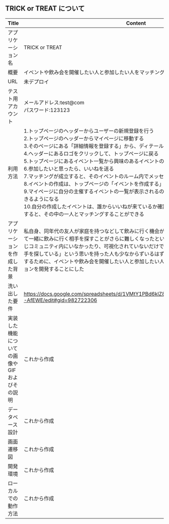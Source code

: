 ## TRICK or TREAT について

| Title | Content |
| ----- | ------- |
| アプリケーション名 | TRICK or TREAT |
| 概要 | イベントや飲み会を開催したい人と参加したい人をマッチングさせる |
| URL | 未デプロイ |
| テスト用アカウント | メールアドレス:test@com <br> パスワード:123123 |
| 利用方法 | 1.トップページのヘッダーからユーザーの新規登録を行う<br>2.トップページのヘッダーからマイページに移動する<br>3.そのページにある「詳細情報を登録する」から、ディテール情報を登録する（性別は必須）<br>4.ヘッダーにあるロゴをクリックして、トップページに戻る<br>5.トップページにあるイベント一覧から興味のあるイベントの詳細ページに移動する<br>6.参加したいと思ったら、いいねを送る<br>7.マッチングが成立すると、そのイベントのルーム内でメッセージをやりとりできるようになる<br>8.イベントの作成は、トップページの「イベントを作成する」をクリックすると作成できる<br>9.マイページに自分の主催するイベントの一覧が表示されるので、詳細情報などはそこから編集できるようになる<br>10.自分の作成したイベントは、誰からいいねが来ているか確認できて、「allow」ボタンをクリックすると、その中の一人とマッチングすることができる<br> |
| アプリケーションを作成した背景 | 私自身、同年代の友人が家庭を持つなどして飲みに行く機会が少なくなった。また、若い時に比べて一緒に飲みに行く相手を探すことがさらに難しくなったという課題に直面している。しかし、同じコミュニティ内にいなかったり、可視化されていないだけで、同じように「一緒に飲みに行く相手を探している」という思いを持った人も少なからずいるはずだという仮説を立てた。それを解決するために、イベントや飲み会を開催したい人と参加したい人とをマッチングさせるアプリケーションを開発することにした |
| 洗い出した要件 | https://docs.google.com/spreadsheets/d/1VMtY1PBd6klZ8zpaQkJdMUHaJmUNnz1mhTBgR-AfEWE/edit#gid=982722306 |
| 実装した機能についての画像やGIFおよびその説明 | これから作成 |
| データベース設計 | これから作成 |
| 画面遷移図 | これから作成 |
| 開発環境 | これから作成 |
| ローカルでの動作方法 | これから作成 |
